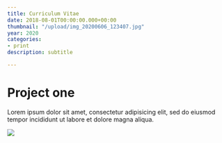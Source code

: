 ```yaml
---
title: Curriculum Vitae
date: 2018-08-01T00:00:00.000+00:00
thumbnail: "/upload/img_20200606_123407.jpg"
year: 2020
categories:
- print
description: subtitle

---
```

# Project one

Lorem ipsum dolor sit amet, consectetur adipisicing elit, sed do eiusmod tempor incididunt ut labore et dolore magna aliqua.

![](/upload/photo-1490013616775-3ca8865fb129.jpeg)